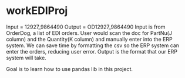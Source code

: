 # workEDIProj
Input = 12927_9864490
Output = OD12927_9864490
Input is from OrderDog, a list of EDI orders. User would scan the doc for PartNu(J column) and the Quantity(K column) and manually enter into the ERP system.
We can save time by formatting the csv so the ERP system can enter the orders, reducing user error. 
Output is the format that our ERP system will take. 

Goal is to learn how to use pandas lib in this project. 
